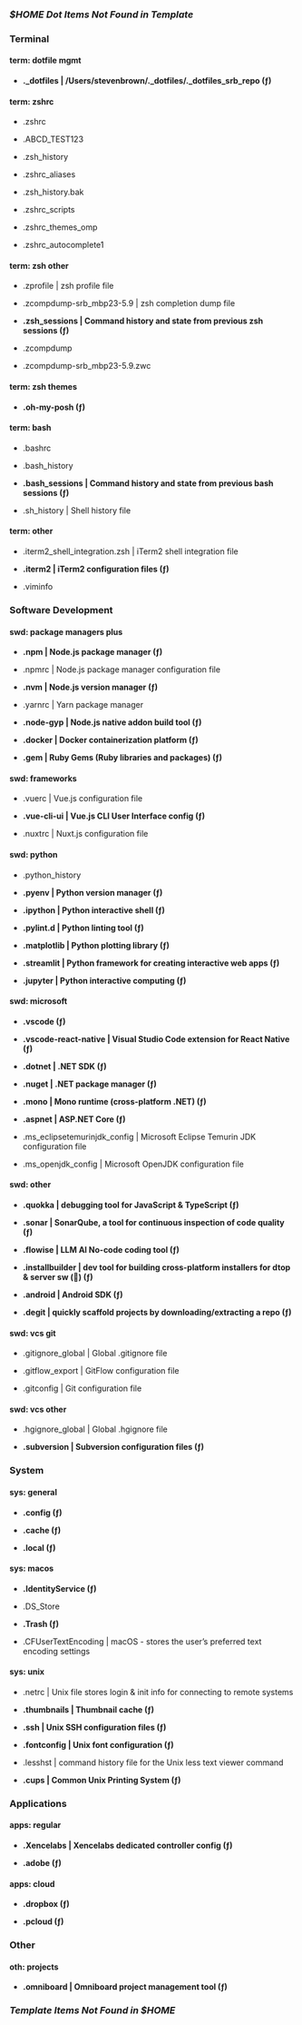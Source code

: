 ### _$HOME Dot Items Not Found in Template_



### Terminal

#### term: dotfile mgmt

- **._dotfiles | /Users/stevenbrown/._dotfiles/._dotfiles_srb_repo (ƒ)**

#### term: zshrc

- .zshrc

- .ABCD_TEST123

- .zsh_history

- .zshrc_aliases

- .zsh_history.bak

- .zshrc_scripts

- .zshrc_themes_omp

- .zshrc_autocomplete1
#### term: zsh other

- .zprofile | zsh profile file

- .zcompdump-srb_mbp23-5.9 | zsh completion dump file

- **.zsh_sessions | Command history and state from previous zsh sessions (ƒ)**


- .zcompdump

- .zcompdump-srb_mbp23-5.9.zwc
#### term: zsh themes

- **.oh-my-posh (ƒ)**

#### term: bash

- .bashrc

- .bash_history

- **.bash_sessions | Command history and state from previous bash sessions (ƒ)**


- .sh_history | Shell history file
#### term: other

- .iterm2_shell_integration.zsh | iTerm2 shell integration file

- **.iterm2 | iTerm2 configuration files (ƒ)**


- .viminfo
### Software Development

#### swd: package managers plus

- **.npm | Node.js package manager (ƒ)**


- .npmrc | Node.js package manager configuration file

- **.nvm | Node.js version manager (ƒ)**


- .yarnrc | Yarn package manager

- **.node-gyp | Node.js native addon build tool (ƒ)**


- **.docker | Docker containerization platform (ƒ)**


- **.gem | Ruby Gems (Ruby libraries and packages) (ƒ)**

#### swd: frameworks

- .vuerc | Vue.js configuration file

- **.vue-cli-ui | Vue.js CLI User Interface config (ƒ)**


- .nuxtrc | Nuxt.js configuration file
#### swd: python

- .python_history

- **.pyenv | Python version manager (ƒ)**


- **.ipython | Python interactive shell (ƒ)**


- **.pylint.d | Python linting tool (ƒ)**


- **.matplotlib | Python plotting library (ƒ)**


- **.streamlit | Python framework for creating interactive web apps (ƒ)**


- **.jupyter | Python interactive computing (ƒ)**

#### swd: microsoft

- **.vscode (ƒ)**


- **.vscode-react-native | Visual Studio Code extension for React Native (ƒ)**


- **.dotnet | .NET SDK (ƒ)**


- **.nuget | .NET package manager (ƒ)**


- **.mono | Mono runtime (cross-platform .NET) (ƒ)**


- **.aspnet | ASP.NET Core (ƒ)**


- .ms_eclipsetemurinjdk_config | Microsoft Eclipse Temurin JDK configuration file

- .ms_openjdk_config | Microsoft OpenJDK configuration file
#### swd: other

- **.quokka | debugging tool for JavaScript & TypeScript (ƒ)**


- **.sonar | SonarQube, a tool for continuous inspection of code quality (ƒ)**


- **.flowise | LLM AI No-code coding tool (ƒ)**


- **.installbuilder | dev tool for building cross-platform installers for dtop & server sw (🚫) (ƒ)**


- **.android | Android SDK (ƒ)**


- **.degit | quickly scaffold projects by downloading/extracting a repo (ƒ)**

#### swd: vcs git

- .gitignore_global | Global .gitignore file

- .gitflow_export | GitFlow configuration file

- .gitconfig | Git configuration file
#### swd: vcs other

- .hgignore_global | Global .hgignore file

- **.subversion | Subversion configuration files (ƒ)**

### System

#### sys: general

- **.config (ƒ)**


- **.cache (ƒ)**


- **.local (ƒ)**

#### sys: macos

- **.IdentityService (ƒ)**


- .DS_Store

- **.Trash (ƒ)**


- .CFUserTextEncoding | macOS - stores the user’s preferred text encoding settings
#### sys: unix

- .netrc | Unix file stores login & init info for connecting to remote systems

- **.thumbnails | Thumbnail cache (ƒ)**


- **.ssh | Unix SSH configuration files (ƒ)**


- **.fontconfig | Unix font configuration (ƒ)**


- .lesshst | command history file for the Unix less text viewer command

- **.cups | Common Unix Printing System (ƒ)**

### Applications

#### apps: regular

- **.Xencelabs | Xencelabs dedicated controller config (ƒ)**


- **.adobe (ƒ)**

#### apps: cloud

- **.dropbox (ƒ)**


- **.pcloud (ƒ)**

### Other

#### oth: projects

- **.omniboard | Omniboard project management tool (ƒ)**

### _Template Items Not Found in $HOME_


